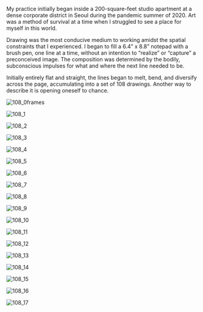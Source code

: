 My practice initially began inside a 200-square-feet studio apartment at a dense corporate district in Seoul during the pandemic summer of 2020. Art was a method of survival at a time when I struggled to see a place for myself in this world. 

Drawing was the most conducive medium to working amidst the spatial constraints that I experienced. I began to fill a 6.4” x 8.8” notepad with a brush pen, one line at a time, without an intention to “realize” or “capture” a preconceived image. The composition was determined by the bodily, subconscious impulses for what and where the next line needed to be. 

Initially entirely flat and straight, the lines began to melt, bend, and diversify across the page, accumulating into a set of 108 drawings. Another way to describe it is opening oneself to chance.

![108_0frames](../../images/drawing/108_0.png)

![108_1](../../images/drawing/108_1.png)

![108_2](../../images/drawing/108_2.png)

![108_3](../../images/drawing/108_3.png)

![108_4](../../images/drawing/108_4.png)

![108_5](../../images/drawing/108_5.png)

![108_6](../../images/drawing/108_6.png)

![108_7](../../images/drawing/108_7.png)

![108_8](../../images/drawing/108_8.png)

![108_9](../../images/drawing/108_9.png)

![108_10](../../images/drawing/108_10.png)

![108_11](../../images/drawing/108_11.png)

![108_12](../../images/drawing/108_12.png)

![108_13](../../images/drawing/108_13.png)

![108_14](../../images/drawing/108_14.png)

![108_15](../../images/drawing/108_15.png)

![108_16](../../images/drawing/108_16.png)

![108_17](../../images/drawing/108_17.png)